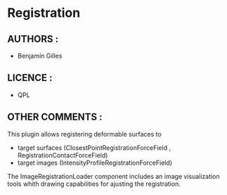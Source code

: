 # Registration

## AUTHORS :
 - Benjamin Gilles

## LICENCE :
 - QPL

## OTHER COMMENTS :
This plugin allows registering deformable surfaces to
- target surfaces (ClosestPointRegistrationForceField , RegistrationContactForceField)
- target images (IntensityProfileRegistrationForceField)

The ImageRegistrationLoader component includes an image visualization tools whith drawing capabilities for ajusting the registration.

